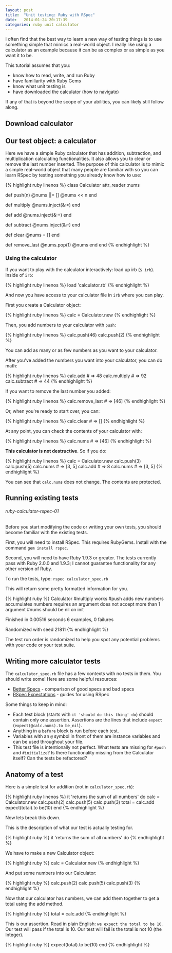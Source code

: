 ```yaml
---
layout: post
title:  "Unit testing: Ruby with RSpec"
date:   2014-01-24 20:17:39
categories: ruby unit calculator
---
```


I often find that the best way to learn a new way of testing things is to use something simple that mimics a real-world object. I really like using a calculator as an example because it can be as complex or as simple as you want it to be.

This tutorial assumes that you:

* know how to read, write, and run Ruby
* have familiarity with Ruby Gems
* know what unit testing is
* have downloaded the calculator (how to navigate)

If any of that is beyond the scope of your abilities, you can likely still follow along.

## Download calculator

## Our test object: a calculator

Here we have a simple Ruby calculator that has addition, subtraction, and multiplication calculating functionalities. It also allows you to clear or remove the last number inserted. The purpose of this calculator is to mimic a simple real-world object that many people are familiar with so you can learn RSpec by testing something you already know how to use:

{% highlight ruby linenos %}
class Calculator
  attr_reader :nums

  def push(n)
    @nums ||= []
    @nums << n
  end

  def multiply
    @nums.inject(&:*)
  end

  def add
    @nums.inject(&:+)
  end

  def subtract
    @nums.inject(&:-)
  end

  def clear
    @nums = []
  end

  def remove_last
    @nums.pop(1)
    @nums
  end
end
{% endhighlight %}

### Using the calculator

If you want to play with the calculator interactively: load up irb (` $ irb `). Inside of `irb`:

{% highlight ruby linenos %}
load 'calculator.rb'
{% endhighlight %}

And now you have access to your calculator file in `irb` where you can play.

First you create a Calculator object:

{% highlight ruby linenos %}
calc = Calculator.new
{% endhighlight %}

Then, you add numbers to your calculator with `push`:

{% highlight ruby linenos %}
calc.push(46)
calc.push(2)
{% endhighlight %}

You can add as many or as few numbers as you want to your calculator.

After you've added the numbers you want into your calculator, you can do math:

{% highlight ruby linenos %}
calc.add # => 48
calc.multiply # => 92
calc.subtract # => 44
{% endhighlight %}

If you want to remove the last number you added:

{% highlight ruby linenos %}
calc.remove_last # => [46]
{% endhighlight %}

Or, when you're ready to start over, you can:

{% highlight ruby linenos %}
calc.clear # => []
{% endhighlight %}

At any point, you can check the contents of your calculator with:

{% highlight ruby linenos %}
calc.nums # => [46]
{% endhighlight %}

**This calculator is not destructive**. So if you do:

{% highlight ruby linenos %}
calc = Calculator.new
calc.push(3)
calc.push(5)
calc.nums # => [3, 5]
calc.add # => 8
calc.nums # => [3, 5]
{% endhighlight %}

You can see that `calc.nums` does not change. The contents are protected.

## Running existing tests

###### ruby-calculator-rspec-01

Before you start modifying the code or writing your own tests, you should become familiar with the existing tests.

First, you will need to install RSpec. This requires RubyGems. Install with the command `gem install rspec`.

Second, you will need to have Ruby 1.9.3 or greater. The tests currently pass with Ruby 2.0.0 and 1.9.3; I cannot guarantee functionality for any other version of Ruby.

To run the tests, type: `rspec calculator_spec.rb`

This will return some pretty formatted information for you.

{% highlight ruby %}
Calculator
  #multiply
    works
  #push
    adds new numbers
    accumulates numbers
    requires an argument
    does not accept more than 1 argument
  #nums
    should be nil on init

Finished in 0.00516 seconds
6 examples, 0 failures

Randomized with seed 21811
{% endhighlight %}

The test run order is randomized to help you spot any potential problems with your code or your test suite.

## Writing more calculator tests

The `calculator_spec.rb` file has a few contexts with no tests in them. You should write some! Here are some helpful resources:

* [Better Specs](http://betterspecs.org/) - comparison of good specs and bad specs
* [RSpec Expectations](http://rubydoc.info/gems/rspec-expectations/frames) - guides for using RSpec

Some things to keep in mind:

* Each test block (starts with `it 'should do this thing' do`) should contain only one assertion. Assertions are the lines that include `expect` (`expect(@calc.nums).to be_nil`).
* Anything in a `before` block is run before each test.
* Variables with an `@` symbol in front of them are instance variables and can be used throughout your file.
* This test file is intentionally not perfect. What tests are missing for `#push` and `#initialize`? Is there functionality missing from the Calculator itself? Can the tests be refactored?

## Anatomy of a test

Here is a simple test for addition (not in `calculator_spec.rb`):

{% highlight ruby linenos %}
it 'returns the sum of all numbers' do
  calc = Calculator.new
  calc.push(2)
  calc.push(5)
  calc.push(3)
  total = calc.add
  expect(total).to be(10)
end
{% endhighlight %}

Now lets break this down.

This is the description of what our test is actually testing for.

{% highlight ruby %}
it 'returns the sum of all numbers' do
{% endhighlight %}

We have to make a new Calculator object:

{% highlight ruby %}
  calc = Calculator.new
{% endhighlight %}

And put some numbers into our Calculator:

{% highlight ruby %}
  calc.push(2)
  calc.push(5)
  calc.push(3)
{% endhighlight %}

Now that our calculator has numbers, we can add them together to get a total using the add method.

{% highlight ruby %}
  total = calc.add
{% endhighlight %}

This is our assertion. Read in plain English: `we expect the total to be 10`. Our test will pass if the total is 10. Our test will fail is the total is not 10 (the Integer).

{% highlight ruby %}
  expect(total).to be(10)
end
{% endhighlight %}


